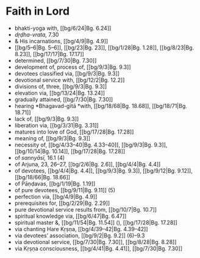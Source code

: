# Faith in Lord

* bhakti-yoga with, [[bg/6/24|Bg. 6.24]]
* *dṛḍha-vrata,* 7.30
* & His incarnations, [[bg/4/9|Bg. 4.9]]
*  [[bg/5–6|Bg. 5–6]], [[bg/23|Bg. 23]], [[bg/1/28|Bg. 1.28]], [[bg/8/23|Bg. 8.23]], [[bg/17/17|Bg. 17.17]]
* determined, [[bg/7/30|Bg. 7.30]]
* development of, process of, [[bg/9/3|Bg. 9.3]]
* devotees classified via, [[bg/9/3|Bg. 9.3]]
* devotional service with, [[bg/12/2|Bg. 12.2]]
* divisions of, three, [[bg/9/3|Bg. 9.3]]
* elevation via, [[bg/13/24|Bg. 13.24]]
* gradually attained, [[bg/7/30|Bg. 7.30]]
* hearing *Bhagavad-gītā *with, [[bg/18/68|Bg. 18.68]], [[bg/18/71|Bg. 18.71]]
* lack of, [[bg/9/3|Bg. 9.3]]
* liberation via, [[bg/3/31|Bg. 3.31]]
* matures into love of God, [[bg/17/28|Bg. 17.28]]
* meaning of, [[bg/9/3|Bg. 9.3]]
* necessity of, [[bg/4/33–40|Bg. 4.33–40]], [[bg/9/3|Bg. 9.3]], [[bg/10/14|Bg. 10.14]], [[bg/17/28|Bg. 17.28]]
* of *sannyāsī,* 16.1 (4)
* of Arjuna, 23, 26–27, [[bg/2/6|Bg. 2.6]], [[bg/4/4|Bg. 4.4]]
* of devotees, [[bg/4/4|Bg. 4.4]], [[bg/9/3|Bg. 9.3]], [[bg/9/12|Bg. 9.12]], [[bg/18/66|Bg. 18.66]]
* of Pāṇḍavas, [[bg/1/19|Bg. 1.19]]
* of pure devotees, [[bg/9/11|Bg. 9.11]] (5)
* perfection via, [[bg/4/9|Bg. 4.9]]
* prerequisites for, [[bg/2/29|Bg. 2.29]]
* pure devotional service results from, [[bg/10/7|Bg. 10.7]]
* spiritual knowledge via, [[bg/6/47|Bg. 6.47]]
* spiritual master &, [[bg/11/54|Bg. 11.54]] (), [[bg/17/28|Bg. 17.28]]
* via chanting Hare Kṛṣṇa, [[bg/4/39–42|Bg. 4.39–42]]
* via devotees’ association, [[bg/9/2|Bg. 9.2]] (6)–9.3
* via devotional service, [[bg/7/30|Bg. 7.30]], [[bg/8/28|Bg. 8.28]]
* via Kṛṣṇa consciousness, [[bg/4/41|Bg. 4.41]], [[bg/7/30|Bg. 7.30]]
